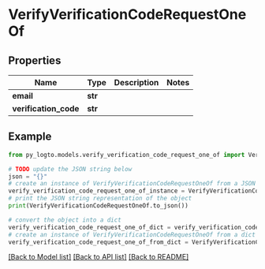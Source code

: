 # VerifyVerificationCodeRequestOneOf


## Properties

Name | Type | Description | Notes
------------ | ------------- | ------------- | -------------
**email** | **str** |  | 
**verification_code** | **str** |  | 

## Example

```python
from py_logto.models.verify_verification_code_request_one_of import VerifyVerificationCodeRequestOneOf

# TODO update the JSON string below
json = "{}"
# create an instance of VerifyVerificationCodeRequestOneOf from a JSON string
verify_verification_code_request_one_of_instance = VerifyVerificationCodeRequestOneOf.from_json(json)
# print the JSON string representation of the object
print(VerifyVerificationCodeRequestOneOf.to_json())

# convert the object into a dict
verify_verification_code_request_one_of_dict = verify_verification_code_request_one_of_instance.to_dict()
# create an instance of VerifyVerificationCodeRequestOneOf from a dict
verify_verification_code_request_one_of_from_dict = VerifyVerificationCodeRequestOneOf.from_dict(verify_verification_code_request_one_of_dict)
```
[[Back to Model list]](../README.md#documentation-for-models) [[Back to API list]](../README.md#documentation-for-api-endpoints) [[Back to README]](../README.md)


